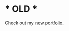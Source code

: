 # * OLD *
<p>Check out my <a href="https://github.com/juliet-gobran/juliet-design">new portfolio.</a></p>
